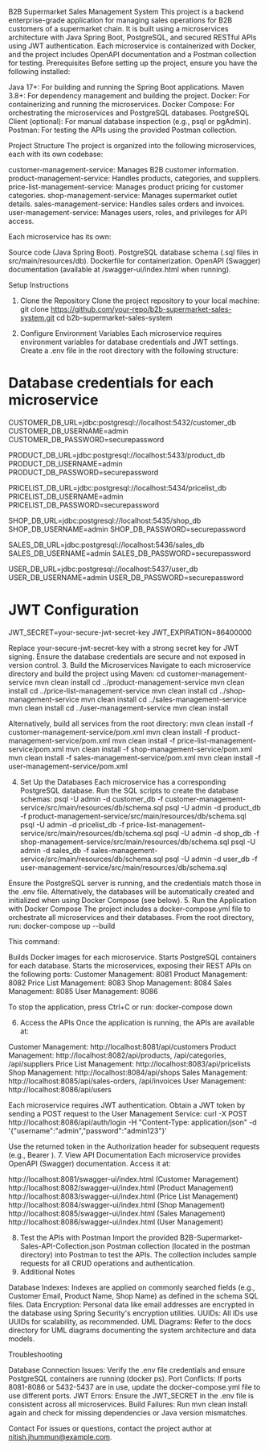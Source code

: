 B2B Supermarket Sales Management System
This project is a backend enterprise-grade application for managing sales operations for B2B customers of a supermarket chain. It is built using a microservices architecture with Java Spring Boot, PostgreSQL, and secured RESTful APIs using JWT authentication. Each microservice is containerized with Docker, and the project includes OpenAPI documentation and a Postman collection for testing.
Prerequisites
Before setting up the project, ensure you have the following installed:

Java 17+: For building and running the Spring Boot applications.
Maven 3.8+: For dependency management and building the project.
Docker: For containerizing and running the microservices.
Docker Compose: For orchestrating the microservices and PostgreSQL databases.
PostgreSQL Client (optional): For manual database inspection (e.g., psql or pgAdmin).
Postman: For testing the APIs using the provided Postman collection.

Project Structure
The project is organized into the following microservices, each with its own codebase:

customer-management-service: Manages B2B customer information.
product-management-service: Handles products, categories, and suppliers.
price-list-management-service: Manages product pricing for customer categories.
shop-management-service: Manages supermarket outlet details.
sales-management-service: Handles sales orders and invoices.
user-management-service: Manages users, roles, and privileges for API access.

Each microservice has its own:

Source code (Java Spring Boot).
PostgreSQL database schema (.sql files in src/main/resources/db).
Dockerfile for containerization.
OpenAPI (Swagger) documentation (available at /swagger-ui/index.html when running).

Setup Instructions
1. Clone the Repository
Clone the project repository to your local machine:
git clone https://github.com/your-repo/b2b-supermarket-sales-system.git
cd b2b-supermarket-sales-system

2. Configure Environment Variables
Each microservice requires environment variables for database credentials and JWT settings. Create a .env file in the root directory with the following structure:
# Database credentials for each microservice
CUSTOMER_DB_URL=jdbc:postgresql://localhost:5432/customer_db
CUSTOMER_DB_USERNAME=admin
CUSTOMER_DB_PASSWORD=securepassword

PRODUCT_DB_URL=jdbc:postgresql://localhost:5433/product_db
PRODUCT_DB_USERNAME=admin
PRODUCT_DB_PASSWORD=securepassword

PRICELIST_DB_URL=jdbc:postgresql://localhost:5434/pricelist_db
PRICELIST_DB_USERNAME=admin
PRICELIST_DB_PASSWORD=securepassword

SHOP_DB_URL=jdbc:postgresql://localhost:5435/shop_db
SHOP_DB_USERNAME=admin
SHOP_DB_PASSWORD=securepassword

SALES_DB_URL=jdbc:postgresql://localhost:5436/sales_db
SALES_DB_USERNAME=admin
SALES_DB_PASSWORD=securepassword

USER_DB_URL=jdbc:postgresql://localhost:5437/user_db
USER_DB_USERNAME=admin
USER_DB_PASSWORD=securepassword

# JWT Configuration
JWT_SECRET=your-secure-jwt-secret-key
JWT_EXPIRATION=86400000

Replace your-secure-jwt-secret-key with a strong secret key for JWT signing. Ensure the database credentials are secure and not exposed in version control.
3. Build the Microservices
Navigate to each microservice directory and build the project using Maven:
cd customer-management-service
mvn clean install
cd ../product-management-service
mvn clean install
cd ../price-list-management-service
mvn clean install
cd ../shop-management-service
mvn clean install
cd ../sales-management-service
mvn clean install
cd ../user-management-service
mvn clean install

Alternatively, build all services from the root directory:
mvn clean install -f customer-management-service/pom.xml
mvn clean install -f product-management-service/pom.xml
mvn clean install -f price-list-management-service/pom.xml
mvn clean install -f shop-management-service/pom.xml
mvn clean install -f sales-management-service/pom.xml
mvn clean install -f user-management-service/pom.xml

4. Set Up the Databases
Each microservice has a corresponding PostgreSQL database. Run the SQL scripts to create the database schemas:
psql -U admin -d customer_db -f customer-management-service/src/main/resources/db/schema.sql
psql -U admin -d product_db -f product-management-service/src/main/resources/db/schema.sql
psql -U admin -d pricelist_db -f price-list-management-service/src/main/resources/db/schema.sql
psql -U admin -d shop_db -f shop-management-service/src/main/resources/db/schema.sql
psql -U admin -d sales_db -f sales-management-service/src/main/resources/db/schema.sql
psql -U admin -d user_db -f user-management-service/src/main/resources/db/schema.sql

Ensure the PostgreSQL server is running, and the credentials match those in the .env file. Alternatively, the databases will be automatically created and initialized when using Docker Compose (see below).
5. Run the Application with Docker Compose
The project includes a docker-compose.yml file to orchestrate all microservices and their databases. From the root directory, run:
docker-compose up --build

This command:

Builds Docker images for each microservice.
Starts PostgreSQL containers for each database.
Starts the microservices, exposing their REST APIs on the following ports:
Customer Management: 8081
Product Management: 8082
Price List Management: 8083
Shop Management: 8084
Sales Management: 8085
User Management: 8086



To stop the application, press Ctrl+C or run:
docker-compose down

6. Access the APIs
Once the application is running, the APIs are available at:

Customer Management: http://localhost:8081/api/customers
Product Management: http://localhost:8082/api/products, /api/categories, /api/suppliers
Price List Management: http://localhost:8083/api/pricelists
Shop Management: http://localhost:8084/api/shops
Sales Management: http://localhost:8085/api/sales-orders, /api/invoices
User Management: http://localhost:8086/api/users

Each microservice requires JWT authentication. Obtain a JWT token by sending a POST request to the User Management Service:
curl -X POST http://localhost:8086/api/auth/login -H "Content-Type: application/json" -d '{"username":"admin","password":"admin123"}'

Use the returned token in the Authorization header for subsequent requests (e.g., Bearer <token>).
7. View API Documentation
Each microservice provides OpenAPI (Swagger) documentation. Access it at:

http://localhost:8081/swagger-ui/index.html (Customer Management)
http://localhost:8082/swagger-ui/index.html (Product Management)
http://localhost:8083/swagger-ui/index.html (Price List Management)
http://localhost:8084/swagger-ui/index.html (Shop Management)
http://localhost:8085/swagger-ui/index.html (Sales Management)
http://localhost:8086/swagger-ui/index.html (User Management)

8. Test the APIs with Postman
Import the provided B2B-Supermarket-Sales-API-Collection.json Postman collection (located in the postman directory) into Postman to test the APIs. The collection includes sample requests for all CRUD operations and authentication.
9. Additional Notes

Database Indexes: Indexes are applied on commonly searched fields (e.g., Customer Email, Product Name, Shop Name) as defined in the schema SQL files.
Data Encryption: Personal data like email addresses are encrypted in the database using Spring Security's encryption utilities.
UUIDs: All IDs use UUIDs for scalability, as recommended.
UML Diagrams: Refer to the docs directory for UML diagrams documenting the system architecture and data models.

Troubleshooting

Database Connection Issues: Verify the .env file credentials and ensure PostgreSQL containers are running (docker ps).
Port Conflicts: If ports 8081-8086 or 5432-5437 are in use, update the docker-compose.yml file to use different ports.
JWT Errors: Ensure the JWT_SECRET in the .env file is consistent across all microservices.
Build Failures: Run mvn clean install again and check for missing dependencies or Java version mismatches.

Contact
For issues or questions, contact the project author at nitish.jhummun@example.com.
